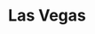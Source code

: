 ---
place: las-vegas-nv
title: Las Vegas
states:
  - NV
type: local
x: -115.1398296
y: 36.1699412
wwc: true
---